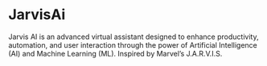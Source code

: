 # JarvisAi
Jarvis AI is an advanced virtual assistant designed to enhance productivity, automation, and user interaction through the power of Artificial Intelligence (AI) and Machine Learning (ML). Inspired by Marvel’s J.A.R.V.I.S.
